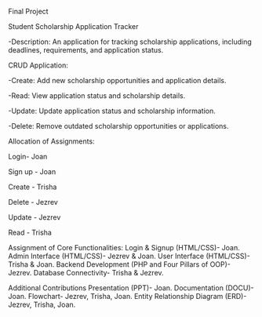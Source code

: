 Final Project 

Student Scholarship Application Tracker

-Description: An application for tracking scholarship applications, including deadlines, requirements, and application status.

CRUD Application:

-Create: Add new scholarship opportunities and application details.

-Read: View application status and scholarship details.

-Update: Update application status and scholarship information.

-Delete: Remove outdated scholarship opportunities or applications.

Allocation of Assignments:

Login- Joan

Sign up - Joan

Create - Trisha

Delete - Jezrev

Update - Jezrev

Read - Trisha

Assignment of Core Functionalities:
Login & Signup (HTML/CSS)- Joan.
Admin Interface (HTML/CSS)- Jezrev & Joan.
User Interface (HTML/CSS)- Trisha & Joan.
Backend Development (PHP and Four Pillars of OOP)- Jezrev.
Database Connectivity- Trisha & Jezrev.

Additional Contributions
Presentation (PPT)- Joan.
Documentation (DOCU)- Joan.
Flowchart- Jezrev, Trisha, Joan.
Entity Relationship Diagram (ERD)- Jezrev, Trisha, Joan.
